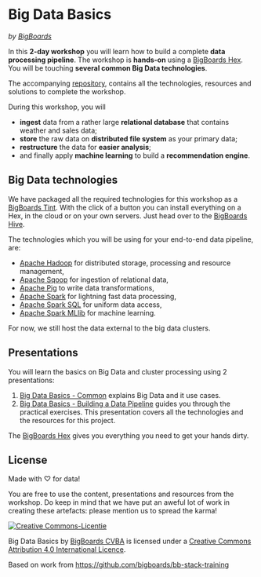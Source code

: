 # Big Data Basics

*by [BigBoards](http://bigboards.io)*

In this **2-day workshop** you will learn how to build a complete **data processing pipeline**. The workshop is **hands-on** using a [BigBoards Hex](http://bigboards.io/orderprototype). You will be touching **several common Big Data technologies**.

The accompanying [repository](https://github.com/bigboards/bb-stack-training), contains all the technologies, resources and solutions to complete the workshop.

During this workshop, you will

- **ingest** data from a rather large **relational database** that contains weather and sales data;
- **store** the raw data on **distributed file system** as your primary data;
- **restructure**&nbsp;the data for **easier analysis**;
- and finally apply **machine learning** to build a **recommendation engine**.

## Big Data technologies

We have packaged all the required technologies for this workshop as a [BigBoards Tint](http://hive.bigboards.io/#/library/stack/google-oauth2-103728492012393057640/bb-stack-training). With the click of a button you can install everything on a Hex, in the cloud or on your own servers. Just head over to the [BigBoards Hive](http://hive.bigboards.io).

The technologies which you will be using for your end-to-end data pipeline, are:

- [Apache Hadoop](https://hadoop.apache.org/) for distributed storage, processing and resource management, 
- [Apache Sqoop](http://sqoop.apache.org/) for ingestion of relational data, 
- [Apache Pig](https://pig.apache.org/) to write data transformations, 
- [Apache Spark](http://spark.apache.org/) for lightning fast data processing, 
- [Apache Spark SQL](http://spark.apache.org/sql/) for uniform data access, 
- [Apache Spark MLlib](http://spark.apache.org/mllib/) for machine learning. 

For now, we still host the data external to the big data clusters.

## Presentations 
You will learn the basics on Big Data and cluster processing using 2 presentations:

1. [Big Data Basics - Common]() explains Big Data and it use cases.
2. [Big Data Basics - Building a Data Pipeline]() guides you through the practical exercises. This presentation covers all the technologies and the resources for this project.

The [BigBoards Hex](http://bigboards.io/orderprototype) gives you everything you need to get your hands dirty.

## License
Made with ♡ for data!

You are free to use the content, presentations and resources from the workshop. Do keep in mind that we have put an aweful lot of work in creating these artefacts: please mention us to spread the karma! 

<a rel="license" href="http://creativecommons.org/licenses/by/4.0/"><img alt="Creative Commons-Licentie" style="border-width:0" src="https://i.creativecommons.org/l/by/4.0/88x31.png" /></a>

<span xmlns:dct="http://purl.org/dc/terms/" property="dct:title">Big Data Basics</span> by <a xmlns:cc="http://creativecommons.org/ns#" href="http://bigboards.io" property="cc:attributionName" rel="cc:attributionURL">BigBoards CVBA</a> is licensed under a <a rel="license" href="http://creativecommons.org/licenses/by/4.0/">Creative Commons Attribution 4.0 International Licence</a>.

Based on work from <a xmlns:dct="http://purl.org/dc/terms/" href="https://github.com/bigboards/bb-stack-training" rel="dct:source">https://github.com/bigboards/bb-stack-training</a>
